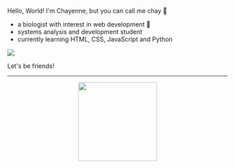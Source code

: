 Hello, World! I'm Chayenne, but you can call me chay 🔮

- a biologist with interest in web development 🌱
- systems analysis and development student
- currently learning HTML, CSS, JavaScript and Python
  
![](https://github.com/chagasdecastro/chagasdecastro/blob/main/Untitled_Artwork.gif)

Let's be friends!

<hr>

<div align="center">
  <a href="https://github.com/chagasdecastro">
  <img height="180em" src="https://github-readme-stats.vercel.app/api?username=chagasdecastro&show_icons=true&theme=dracula&include_all_commits=true&count_private=false"/>
</div>
